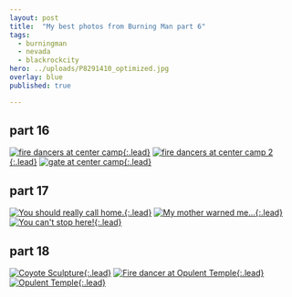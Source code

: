 ```yaml
---
layout: post
title:  "My best photos from Burning Man part 6"
tags:
  - burningman
  - nevada
  - blackrockcity
hero: ../uploads/P8291410_optimized.jpg
overlay: blue
published: true

---
```


## part 16
[![fire dancers at center camp](../uploads/P8291410_optimized.jpg){:.lead}](../uploads/P8291410.jpg)
[![fire dancers at center camp 2](../uploads/P8291411_optimized.jpg){:.lead}](../uploads/P8291411.jpg)
[![gate at center camp](../uploads/P8291414_optimized.jpg){:.lead}](../uploads/P8291414.jpg)
## part 17
[![You should really call home.](../uploads/P8301427_optimized.jpg){:.lead}](../uploads/P8301427.jpg)
[![My mother warned me...](../uploads/P8301433_optimized.jpg){:.lead}](../uploads/P8301433.jpg)
[![You can't stop here!](../uploads/P8301437_optimized.jpg){:.lead}](../uploads/P8301437.jpg)
## part 18
[![Coyote Sculpture](../uploads/P8311502_optimized.jpg){:.lead}](../uploads/P8311502.jpg)
[![Fire dancer at Opulent Temple](../uploads/P8311519_optimized.jpg){:.lead}](../uploads/P8311519.jpg)
[![Opulent Temple](../uploads/P8311522_optimized.jpg){:.lead}](../uploads/P8311522.jpg)
